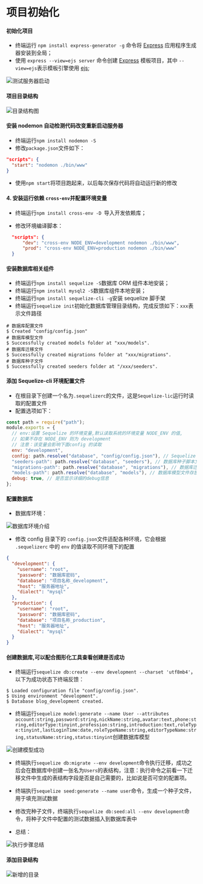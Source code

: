 # 项目初始化
#### 初始化项目

- 终端运行 `npm install express-generator -g` 命令将 [Express](https://www.expressjs.com.cn/) 应用程序生成器安装到全局；
- 使用 `express --view=ejs server` 命令创建 [Express](https://www.expressjs.com.cn/) 模板项目，其中 `--view=ejs`表示模板引擎使用 [ejs](https://ejs.bootcss.com/);

![测试服务器启动](../readme_img/test_server.jpeg)

#### 项目目录结构

![目录结构图](../readme_img/directory.jpeg)

#### 安装 nodemon 自动检测代码改变重新启动服务器

- 终端运行`npm install nodemon -S`
- 修改`package.json`文件如下：

```json
"scripts": {
  "start": "nodemon ./bin/www"
}
```

- 使用`npm start`将项目跑起来，以后每次保存代码将自动运行新的修改

#### 4. 安装运行依赖 `cross-env`并配置环境变量

- 终端运行`npm install cross-env -D `导入开发依赖库；

- 修改环境编译脚本：

```json
  "scripts": {
      "dev": "cross-env NODE_ENV=development nodemon ./bin/www",
      "prod": "cross-env NODE_ENV=production nodemon ./bin/www"
  }
```

#### 安装数据库相关组件

- 终端运行`npm install sequelize -S`数据库 ORM 组件本地安装；
- 终端运行`npm install mysql2 -S`数据库组件本地安装；
- 终端运行`npm install sequelize-cli -g`安装 sequelize 脚手架
- 终端运行`sequelize init`初始化数据库管理目录结构，完成反馈如下：`xxx`表示文件路径

```shell
# 数据库配置文件
$ Created "config/config.json"
# 数据库模型文件
$ Successfully created models folder at "xxx/models".
# 数据库迁移文件
$ Successfully created migrations folder at "xxx/migrations".
# 数据库种子文件
$ Successfully created seeders folder at "/xxx/seeders".
```

#### 添加 Sequelize-cli 环境配置文件

- 在根目录下创建一个名为`.sequelizerc`的文件，这是`Sequelize-lic`运行时读取的配置文件
- 配置选项如下：

```javascript
const path = require("path");
module.exports = {
  // env:设置 Sequelize 的环境变量,默认读取系统的环境变量 NODE_ENV 的值,
  // 如果不存在 NODE_ENV 则为 development
  // 注意：该变量会影响下面config 的读取
  env: "development",
  config: path.resolve("database", "config/config.json"), // Sequelize 数据库配置文件存放目录。
  "seeders-path": path.resolve("database", "seeders"), // 数据库种子脚本文件存放目录
  "migrations-path": path.resolve("database", "migrations"), // 数据库迁移脚本文件存放目录
  "models-path": path.resolve("database", "models"), // 数据库模型文件存放目录
  debug: true, // 是否显示详细的debug信息
};
```

#### 配置数据库

- 数据库环境：

![数据库环境介绍](../readme_img/database_env.jpg)

- 修改 config 目录下的 `config.json`文件适配各种环境，它会根据 `.sequelizerc` 中的 `env` 的值读取不同环境下的配置

```json
{
  "development": {
    "username": "root",
    "password": "数据库密码",
    "database": "项目名称_development",
    "host": "服务器地址",
    "dialect": "mysql"
  },
  "production": {
    "username": "root",
    "password": "数据库密码",
    "database": "项目名称_production",
    "host": "服务器地址",
    "dialect": "mysql"
  }
}
```

#### 创建数据库,可以配合图形化工具查看创建是否成功

- 终端运行`sequelize db:create --env development --charset 'utf8mb4'`，以下为成功状态下终端反馈：

```shell
$ Loaded configuration file "config/config.json".
$ Using environment "development".
$ Database blog_development created.
```

- 终端运行`sequelize model:generate --name User --attributes account:string,password:string,nickName:string,avatar:text,phone:string,editorType:tinyint,profession:string,introduction:text,roleType:tinyint,lastLoginTime:date,roleTypeName:string,editorTypeName:string,statusName:string,status:tinyint`创建数据库模型

![创建模型成功](../readme_img/create_model_success.jpeg)

- 终端执行`sequelize db:migrate --env development`命令执行迁移，成功之后会在数据库中创建一张名为`Users`的表结构，注意：执行命令之前看一下迁移文件中生成的表结构字段是否是自己需要的，比如说是否可空的配置项。

- 终端执行`sequelize seed:generate --name user`命令，生成一个种子文件，用于填充测试数据
- 修改完种子文件，终端执行`sequelize db:seed:all --env development`命令，将种子文件中配置的测试数据插入到数据库表中
- 总结：

![执行步骤总结](../readme_img/execution_step.jpeg)

#### 添加目录结构

![新增的目录](../readme_img/addtion_dir.jpeg)